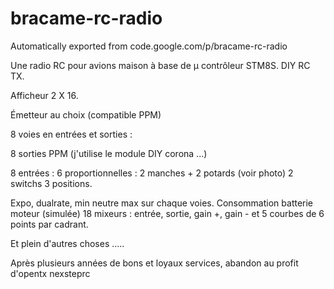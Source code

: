 # bracame-rc-radio
Automatically exported from code.google.com/p/bracame-rc-radio

Une radio RC pour avions maison à base de µ contrôleur STM8S. DIY RC TX.

Afficheur 2 X 16.

Émetteur au choix (compatible PPM)

8 voies en entrées et sorties :

8 sorties PPM (j'utilise le module DIY corona ...)

8 entrées : 6 proportionnelles : 2 manches + 2 potards (voir photo) 2 switchs 3 positions.

Expo, dualrate, min neutre max sur chaque voies. Consommation batterie moteur (simulée) 18 mixeurs : entrée, sortie, gain +, gain - et 5 courbes de 6 points par cadrant.

Et plein d'autres choses ..... 

Après plusieurs années de bons et loyaux services, abandon au profit d'opentx nexsteprc
